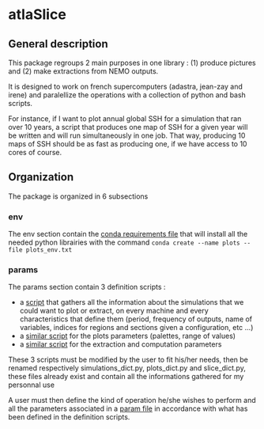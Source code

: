 # atlaSlice

## General description

This package regroups 2 main purposes in one library : (1) produce pictures and (2) make extractions from NEMO outputs.

It is designed to work on french supercomputers (adastra, jean-zay and irene) and paralellize the operations with a collection of python and bash scripts.

For instance, if I want to plot annual global SSH for a simulation that ran over 10 years, a script that produces one map of SSH for a given year will be written and will run simultaneously in one job. That way, producing 10 maps of SSH should be as fast as producing one, if we have access to 10 cores of course.

## Organization

The package is organized in 6 subsections

### env
The env section contain the [conda requirements file](env/plots_env.txt) that will install all the needed python librairies with the command ```conda create --name plots --file plots_env.txt```

### params 
The params section contain 3 definition scripts : 

  - a [script](params/template_simulations_dict.py) that gathers all the information about the simulations that we could want to plot or extract, on every machine and every characteristics that define them (period, frequency of outputs, name of variables, indices for regions and sections given a configuration, etc ...) 
  - a [similar script](params/template_plots_dict.py) for the plots parameters (palettes, range of values)
  - a [similar script](params/template_slice_dict.py) for the extraction and computation parameters 

These 3 scripts must be modified by the user to fit his/her needs, then be renamed respectively simulations_dict.py, plots_dict.py and slice_dict.py, these files already exist and contain all the informations gathered for my personnal use 

A user must then define the kind of operation he/she wishes to perform and all the parameters associated in a [param file](params/example_plot_definitions.py) in accordance with what has been defined in the definition scripts.


